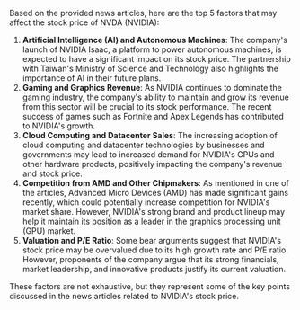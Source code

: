 Based on the provided news articles, here are the top 5 factors that may affect the stock price of NVDA (NVIDIA):

1. **Artificial Intelligence (AI) and Autonomous Machines**: The company's launch of NVIDIA Isaac, a platform to power autonomous machines, is expected to have a significant impact on its stock price. The partnership with Taiwan's Ministry of Science and Technology also highlights the importance of AI in their future plans.
2. **Gaming and Graphics Revenue**: As NVIDIA continues to dominate the gaming industry, the company's ability to maintain and grow its revenue from this sector will be crucial to its stock performance. The recent success of games such as Fortnite and Apex Legends has contributed to NVIDIA's growth.
3. **Cloud Computing and Datacenter Sales**: The increasing adoption of cloud computing and datacenter technologies by businesses and governments may lead to increased demand for NVIDIA's GPUs and other hardware products, positively impacting the company's revenue and stock price.
4. **Competition from AMD and Other Chipmakers**: As mentioned in one of the articles, Advanced Micro Devices (AMD) has made significant gains recently, which could potentially increase competition for NVIDIA's market share. However, NVIDIA's strong brand and product lineup may help it maintain its position as a leader in the graphics processing unit (GPU) market.
5. **Valuation and P/E Ratio**: Some bear arguments suggest that NVIDIA's stock price may be overvalued due to its high growth rate and P/E ratio. However, proponents of the company argue that its strong financials, market leadership, and innovative products justify its current valuation.

These factors are not exhaustive, but they represent some of the key points discussed in the news articles related to NVIDIA's stock price.